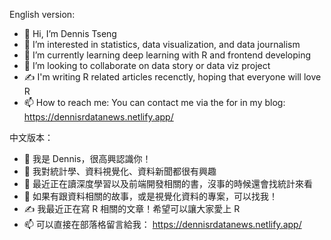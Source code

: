 English version:
- 👋 Hi, I’m Dennis Tseng
- 👀 I’m interested in statistics, data visualization, and data journalism
- 🌱 I’m currently learning deep learning with R and frontend developing
- 💞️ I’m looking to collaborate on data story or data viz project
- :writing_hand: I'm writing R related articles recenctly, hoping that everyone will love R
- 📫 How to reach me: You can contact me via the for in my blog: https://dennisrdatanews.netlify.app/ 

中文版本：
- 👋 我是 Dennis，很高興認識你！
- 👀 我對統計學、資料視覺化、資料新聞都很有興趣
- 🌱 最近正在讀深度學習以及前端開發相關的書，沒事的時候還會找統計來看
- 💞️ 如果有跟資料相關的故事，或是視覺化資料的專案，可以找我！
- :writing_hand: 我最近正在寫 R 相關的文章！希望可以讓大家愛上 R
- 📫 可以直接在部落格留言給我： https://dennisrdatanews.netlify.app/ 
<!---
Dennishi0925/Dennishi0925 is a ✨ special ✨ repository because its `README.md` (this file) appears on your GitHub profile.
You can click the Preview link to take a look at your changes.
--->
